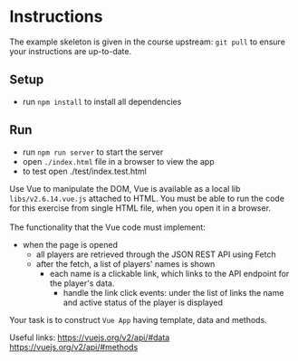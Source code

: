 # Instructions
The example skeleton is given in the course upstream: 
`git pull` to ensure your instructions are up-to-date.

## Setup
- run `npm install` to install all dependencies
## Run
- run `npm run server` to start the server
- open `./index.html` file in a browser to view the app
- to test open ./test/index.test.html

Use Vue to manipulate the DOM, Vue is available as a local lib `libs/v2.6.14.vue.js` attached to HTML.
You must be able to run the code for this exercise from single HTML file, when you open
it in a browser. <br></span><br>The functionality that the Vue code must implement:

- when the page is opened
   - all players are retrieved through the JSON REST API using Fetch
   - after the fetch, a list of players' names is shown 
       - each name is a clickable link, which links to the API endpoint for the player's data. 
          - handle the link click events: under the list of links the name and active status of the player is displayed


Your task is to construct `Vue App` having template, data and methods.

Useful links:
https://vuejs.org/v2/api/#data
https://vuejs.org/v2/api/#methods

